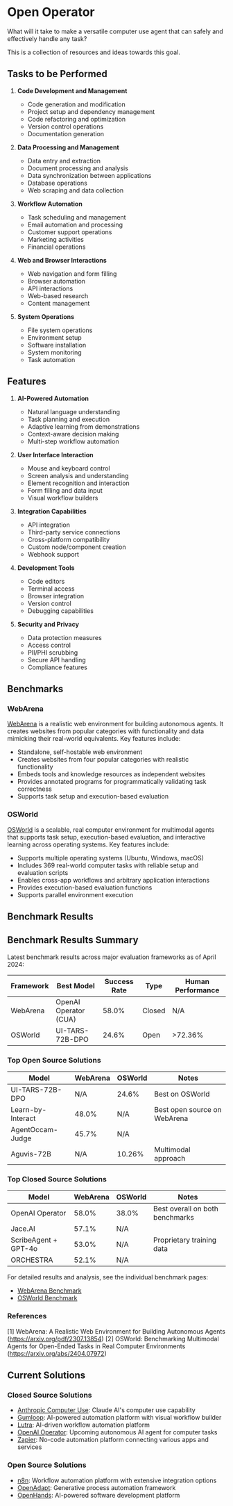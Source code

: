 # Open Operator

What will it take to make a versatile computer use agent that can safely and effectively handle any task?

This is a collection of resources and ideas towards this goal.

## Tasks to be Performed

1. **Code Development and Management**
   - Code generation and modification
   - Project setup and dependency management
   - Code refactoring and optimization
   - Version control operations
   - Documentation generation

2. **Data Processing and Management**
   - Data entry and extraction
   - Document processing and analysis
   - Data synchronization between applications
   - Database operations
   - Web scraping and data collection

3. **Workflow Automation**
   - Task scheduling and management
   - Email automation and processing
   - Customer support operations
   - Marketing activities
   - Financial operations

4. **Web and Browser Interactions**
   - Web navigation and form filling
   - Browser automation
   - API interactions
   - Web-based research
   - Content management

5. **System Operations**
   - File system operations
   - Environment setup
   - Software installation
   - System monitoring
   - Task automation

## Features

1. **AI-Powered Automation**
   - Natural language understanding
   - Task planning and execution
   - Adaptive learning from demonstrations
   - Context-aware decision making
   - Multi-step workflow automation

2. **User Interface Interaction**
   - Mouse and keyboard control
   - Screen analysis and understanding
   - Element recognition and interaction
   - Form filling and data input
   - Visual workflow builders

3. **Integration Capabilities**
   - API integration
   - Third-party service connections
   - Cross-platform compatibility
   - Custom node/component creation
   - Webhook support

4. **Development Tools**
   - Code editors
   - Terminal access
   - Browser integration
   - Version control
   - Debugging capabilities

5. **Security and Privacy**
   - Data protection measures
   - Access control
   - PII/PHI scrubbing
   - Secure API handling
   - Compliance features

## Benchmarks

### WebArena
[WebArena](benchmarks/webarena.md) is a realistic web environment for building autonomous agents. It creates websites from popular categories with functionality and data mimicking their real-world equivalents. Key features include:

- Standalone, self-hostable web environment
- Creates websites from four popular categories with realistic functionality
- Embeds tools and knowledge resources as independent websites
- Provides annotated programs for programmatically validating task correctness
- Supports task setup and execution-based evaluation

### OSWorld
[OSWorld](benchmarks/osworld.md) is a scalable, real computer environment for multimodal agents that supports task setup, execution-based evaluation, and interactive learning across operating systems. Key features include:

- Supports multiple operating systems (Ubuntu, Windows, macOS)
- Includes 369 real-world computer tasks with reliable setup and evaluation scripts
- Enables cross-app workflows and arbitrary application interactions
- Provides execution-based evaluation functions
- Supports parallel environment execution

## Benchmark Results

## Benchmark Results Summary

Latest benchmark results across major evaluation frameworks as of April 2024:

| Framework | Best Model | Success Rate | Type | Human Performance |
|-----------|------------|--------------|------|-------------------|
| WebArena | OpenAI Operator (CUA) | 58.0% | Closed | N/A |
| OSWorld | UI-TARS-72B-DPO | 24.6% | Open | >72.36% |

### Top Open Source Solutions
| Model | WebArena | OSWorld | Notes |
|-------|----------|---------|--------|
| UI-TARS-72B-DPO | N/A | 24.6% | Best on OSWorld |
| Learn-by-Interact | 48.0% | N/A | Best open source on WebArena |
| AgentOccam-Judge | 45.7% | N/A | |
| Aguvis-72B | N/A | 10.26% | Multimodal approach |

### Top Closed Source Solutions
| Model | WebArena | OSWorld | Notes |
|-------|----------|---------|--------|
| OpenAI Operator | 58.0% | 38.0% | Best overall on both benchmarks |
| Jace.AI | 57.1% | N/A | |
| ScribeAgent + GPT-4o | 53.0% | N/A | Proprietary training data |
| ORCHESTRA | 52.1% | N/A | |

For detailed results and analysis, see the individual benchmark pages:
- [WebArena Benchmark](benchmarks/webarena.md)
- [OSWorld Benchmark](benchmarks/osworld.md)

### References
[1] WebArena: A Realistic Web Environment for Building Autonomous Agents (https://arxiv.org/pdf/2307.13854)
[2] OSWorld: Benchmarking Multimodal Agents for Open-Ended Tasks in Real Computer Environments (https://arxiv.org/abs/2404.07972)

## Current Solutions

### Closed Source Solutions
* [Anthropic Computer Use](closed/anthropic-computer-use.md): Claude AI's computer use capability
* [Gumloop](closed/gumloop.md): AI-powered automation platform with visual workflow builder
* [Lutra](closed/lutra.md): AI-driven workflow automation platform
* [OpenAI Operator](closed/openai-operator.md): Upcoming autonomous AI agent for computer tasks
* [Zapier](closed/zapier.md): No-code automation platform connecting various apps and services

### Open Source Solutions
* [n8n](open/n8n.md): Workflow automation platform with extensive integration options
* [OpenAdapt](open/openadapt.md): Generative process automation framework
* [OpenHands](open/openhands.md): AI-powered software development platform


